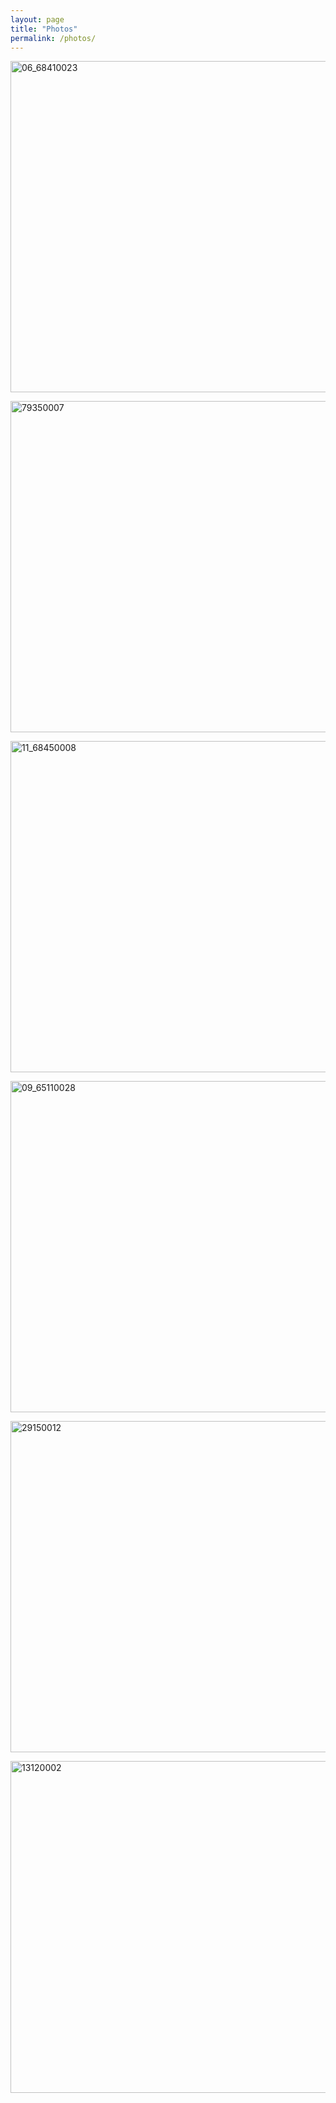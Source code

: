 ```yaml
---
layout: page
title: "Photos"
permalink: /photos/
---
```

<a data-flickr-embed="true" href="https://www.flickr.com/gp/147777791@N07/251309" title="06_68410023"><img src="https://live.staticflickr.com/65535/49353945731_8e009e94b3_c.jpg" width="800" height="530" alt="06_68410023"></a>

<a data-flickr-embed="true" href="https://www.flickr.com/photos/147777791@N07/49337271652/in/photolist-2iaLpYG" title="79350007"><img src="https://live.staticflickr.com/65535/49337271652_0bb598b7a9_c.jpg" width="800" height="530" alt="79350007"></a>

<a data-flickr-embed="true" href="https://www.flickr.com/gp/147777791@N07/Q56cQ2" title="11_68450008"><img src="https://live.staticflickr.com/65535/49353549783_702513c17d_h.jpg" width="800" height="530" alt="11_68450008"></a>

<a data-flickr-embed="true" href="https://www.flickr.com/photos/147777791@N07/49347944706/in/photolist-2ibH7GS" title="09_65110028"><img src="https://live.staticflickr.com/65535/49347944706_9ff375aa8e_c.jpg" width="800" height="530" alt="09_65110028"></a>

<a data-flickr-embed="true" href="https://www.flickr.com/photos/147777791@N07/49323923398/in/photolist-2i9A11o" title="29150012"><img src="https://live.staticflickr.com/65535/49323923398_bca4ec1a19_c.jpg" width="800" height="530" alt="29150012">

<a data-flickr-embed="true" href="https://www.flickr.com/photos/147777791@N07/49325043368/in/photolist-2i9FJWd" title="13120002"><img src="https://live.staticflickr.com/65535/49325043368_da2189b1f7_c.jpg" width="800" height="531" alt="13120002"></a>
